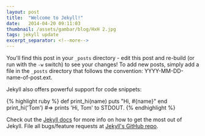 ```yaml
---
layout: post
title:  "Welcome to Jekyll!"
date:   2014-04-20 09:11:03
thumbnail: /assets/gambar/blog/HxH 2.jpg
tags: jekyll update
excerpt_separator: <!--more-->
---
```


You'll find this post in your `_posts` directory - edit this post and re-build (or run with the<!--more--> `-w` switch) to see your changes!
To add new posts, simply add a file in the `_posts` directory that follows the convention: YYYY-MM-DD-name-of-post.ext.

Jekyll also offers powerful support for code snippets:

{% highlight ruby %}
def print_hi(name)
  puts "Hi, #{name}"
end
print_hi('Tom')
#=> prints 'Hi, Tom' to STDOUT.
{% endhighlight %}

Check out the [Jekyll docs][jekyll] for more info on how to get the most out of Jekyll. File all bugs/feature requests at [Jekyll's GitHub repo][jekyll-gh].

[jekyll-gh]: https://github.com/mojombo/jekyll
[jekyll]:    http://jekyllrb.com
